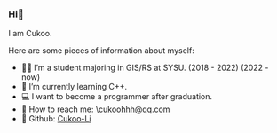 ### Hi👋

I am Cukoo.

Here are some pieces of information about myself:

- 👨‍🎓 I’m a student majoring in GIS/RS at SYSU. (2018 - 2022) (2022 - now)
- 🌱 I’m currently learning C++.
- 💻 I want to become a programmer after graduation.
- 📧 How to reach me: \cukoohhh@qq.com
- 🐣 Github: [Cukoo-Li](https://github.com/Cukoo-Li)
